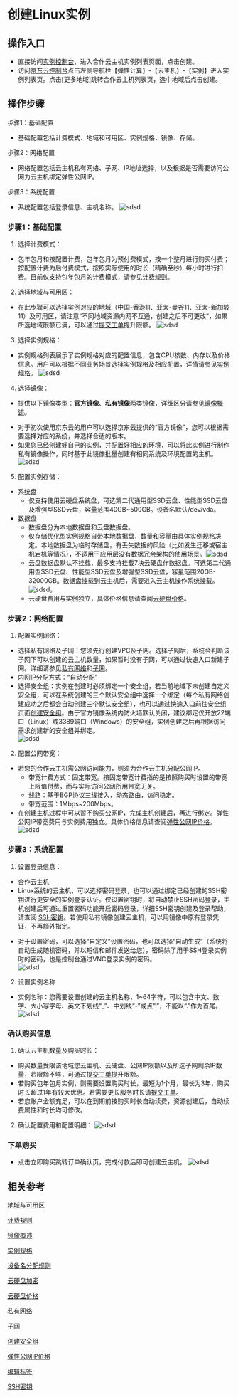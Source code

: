 # 创建Linux实例
## 操作入口
- 直接访问[实例控制台](https://coccns-console.jdcloud.com/host/compute/list)，进入合作云主机实例列表页面，点击创建。
- 访问[京东云控制台](https://console.jdcloud.com)点击左侧导航栏【弹性计算】-【云主机】-【实例】进入实例列表页。点击[更多地域]跳转合作云主机列表页，选中地域后点击创建。
## 操作步骤
步骤1：基础配置
- 基础配置包括计费模式、地域和可用区、实例规格、镜像、存储。

步骤2：网络配置
- 网络配置包括云主机私有网络、子网、IP地址选择，以及根据是否需要访问公网为云主机绑定弹性公网IP。

步骤3：系统配置
- 系统配置包括登录信息、主机名称。
![sdsd](../../../../image/COCVM/COCVM//1.png)
### 步骤1：基础配置
1. 选择计费模式：
 * 包年包月和按配置计费，包年包月为预付费模式，按一个整月进行购买付费；按配置计费为后付费模式，按照实际使用的时长（精确至秒）每小时进行扣费。目前仅支持包年包月的计费模式，请参见[计费规则](../Pricing/Billing-Rules.md)。
2. 选择地域与可用区：
 * 在此步骤可以选择实例对应的地域（中国-香港11、亚太-曼谷11、亚太-新加坡11）及可用区，请注意“不同地域资源内网不互通，创建之后不可更改”，如果所选地域限额已满，可以通过[提交工单](https://ticket.jdcloud.com/myorder/submit)提升限额。
![sdsd](../../../../image/COCVM/COCVM//2.png)
3. 选择实例规格：
 * 实例规格列表展示了实例规格对应的配置信息，包含CPU核数、内存以及价格信息。用户可以根据不同业务场景选择实例规格及相应配置，详情请参见[实例规格](../Introduction/Instance-Type-Family.md)。
![sdsd](../../../../image/COCVM/COCVM//3.png)
4. 选择镜像：
- 提供以下镜像类型：**官方镜像**、**私有镜像**两类镜像，详细区分请参见[镜像概述](../Operation-Guide/Image/Image-Overview.md)。
 * 对于初次使用京东云的用户可以选择京东云提供的“官方镜像”，您可以根据需要选择对应的系统，并选择合适的版本。
 * 如果您已经创建好自己的实例，并配置好相应的环境，可以将此实例进行制作私有镜像操作，同时基于此镜像批量创建有相同系统及环境配置的主机。
![sdsd](../../../../image/COCVM/COCVM//4.png)
5. 配置实例存储：
- 系统盘
  - 仅支持使用云硬盘系统盘，可选第二代通用型SSD云盘、性能型SSD云盘及增强型SSD云盘，容量范围40GB~500GB。设备名默认/dev/vda。         
- 数据盘
  - 数据盘分为本地数据盘和云盘数据盘。
  - 仅存储优化型实例规格自带本地数据盘，数量和容量由具体实例规格决定。本地数据盘为临时存储盘，有丢失数据的风险（比如发生迁移或宿主机宕机等情况），不适用于应用层没有数据冗余架构的使用场景。![sdsd](../../../../image/COCVM/COCVM//5.png)
  - 云盘数据盘默认不挂载，最多支持挂载7块云硬盘作数据盘。可选第二代通用型SSD云盘、性能型SSD云盘及增强型SSD云盘，容量范围20GB-32000GB。数据盘挂载到云主机后，需要进入云主机操作系统挂载。 
![sdsd](../../../../image/COCVM/COCVM//6.png)。
  * 云硬盘费用与实例独立，具体价格信息请查阅[云硬盘价格](http://docs.jdcloud.com/cn/cloud-disk-service/billing-rules)。
### 步骤2：网络配置
1. 配置实例网络：  
  * 选择私有网络及子网：您须先行创建VPC及子网。选择子网后，系统会判断该子网下可以创建的云主机数量，如果暂时没有子网，可以通过快速入口新建子网。详细请参见[私有网络](http://docs.jdcloud.com/cn/virtual-private-cloud/product-overview)和[子网](http://docs.jdcloud.com/cn/virtual-private-cloud/subnet-features)。
  * 内网IP分配方式：“自动分配”
  * 选择安全组：实例在创建时必须绑定一个安全组，若当前地域下未创建自定义安全组，可以在系统创建的三个默认安全组中选择一个绑定（每个私有网络创建成功之后都会自动创建三个默认安全组），也可以通过快速入口前往安全组页面[创建安全组](http://docs.jdcloud.com/cn/virtual-private-cloud/security-group-configuration)。由于官方镜像系统内防火墙默认关闭，建议绑定仅开放22端口（Linux）或3389端口（Windows）的安全组，实例创建之后再根据访问需求创建新的安全组并绑定。  
 ![sdsd](../../../../image/COCVM/COCVM//7.png)  
2. 配置公网带宽：
- 若您的合作云主机需公网访问能力，则须为合作云主机分配公网IP。
  * 带宽计费方式：固定带宽。按固定带宽计费指的是按照购买时设置的带宽上限值付费，而与实际访问公网所用带宽无关。
  * 线路：基于BGP协议三线接入，动态路由，访问稳定。               
  * 带宽范围：1Mbps~200Mbps。
- 在创建主机过程中可以暂不购买公网IP，完成主机创建后，再进行绑定。弹性公网IP带宽费用与实例费用独立。具体价格信息请查阅[弹性公网IP价格](../../../Networking/Elastic-IP/Pricing/Price-Overview.md)。      
 ![sdsd](../../../../image/COCVM/COCVM//8.png) 
### 步骤3：系统配置
1. 设置登录信息：
 - 合作云主机 
 - Linux系统的云主机，可以选择密码登录，也可以通过绑定已经创建的SSH密钥进行更安全的实例登录认证。仅设置密钥时，将自动禁止SSH密码登录，主机创建后可通过重置密码功能开启密码登录，详细SSH密钥创建及登录帮助，请查阅 [SSH密钥](../Operation-Guide/Key-Pair/KeyPair-Overview.md)。若使用私有镜像创建云主机，可以用镜像中原有登录凭证，不再额外指定。
 * 对于设置密码，可以选择“自定义”设置密码，也可以选择“自动生成”（系统将自动生成随机密码，并以短信和邮件发送给您），密码除了用于SSH登录实例时的密码，也是控制台通过VNC登录实例的密码。     
 ![sdsd](../../../../image/COCVM/COCVM//11.png) 
2. 设置实例名称
  * 实例名称：您需要设置创建的云主机名称，1~64字符，可以包含中文、数字、大小写字母、英文下划线“_”、中划线“-”或点“.”，不能以“.”作为首尾。 
 ![sdsd](../../../../image/COCVM/COCVM//12.png) 
### 确认购买信息
1. 确认云主机数量及购买时长：
  * 购买数量受限该地域您云主机、云硬盘、公网IP限额以及所选子网剩余IP数量，若限额不够，可通过[提交工单](https://ticket.jdcloud.com/myorder/submit)提升限额。
  * 若购买包年包月实例，则需要设置购买时长，最短为1个月，最长为3年，购买时长超过1年有较大优惠。若需要更长服务时长请[提交工单](https://ticket.jdcloud.com/myorder/submit)。
  * 若您账户金额充足，可以在到期前按购买时长自动续费，资源创建后，自动续费属性和时长均可修改。
2. 确认配置费用和配置明细：
 ![sdsd](../../../../image/COCVM/COCVM//10.png) 
### 下单购买
- 点击立即购买跳转订单确认页，完成付款后即可创建云主机。
 ![sdsd](../../../../image/COCVM/COCVM//9.png) 

## 相关参考

[地域与可用区](../Introduction/Regions-and-AvailabilityZones.md)

[计费规则](../Pricing/Billing-Rules.md)

[镜像概述](../Operation-Guide/Image/Image-Overview.md)

[实例规格](../Introduction/Instance-Type-Family.md)

[设备名分配规则](../Operation-Guide/Storage/Assign-Device-Name.md)

[云硬盘加密](../Operation-Guide/Storage/Encryption-of-Cloud-Disk.md)

[云硬盘价格](http://docs.jdcloud.com/cn/cloud-disk-service/billing-rules)

[私有网络](http://docs.jdcloud.com/cn/virtual-private-cloud/product-overview)

[子网](http://docs.jdcloud.com/cn/virtual-private-cloud/subnet-features)

[创建安全组](http://docs.jdcloud.com/cn/virtual-private-cloud/security-group-configuration)

[弹性公网IP价格](../../../Networking/Elastic-IP/Pricing/Price-Overview.md)

[编辑标签](../Operation-Guide/Tag/Edit-Tag.md)
 
[SSH密钥](../Operation-Guide/Key-Pair/KeyPair-Overview.md)

